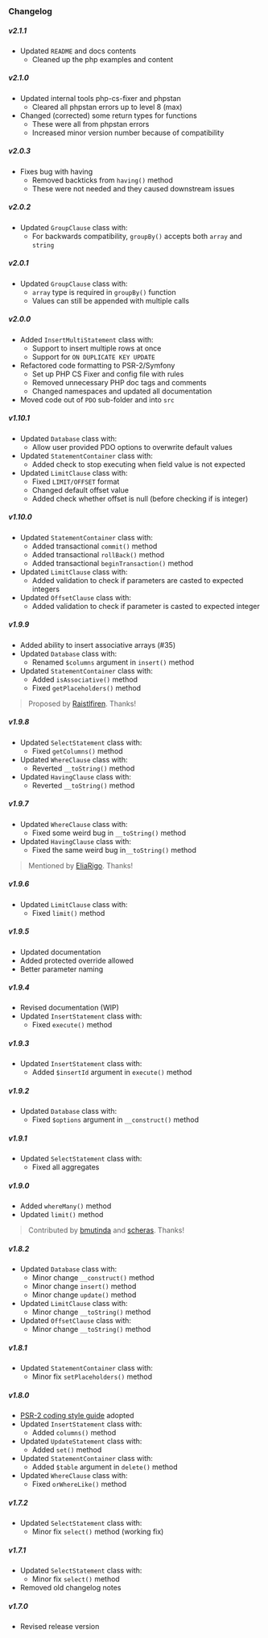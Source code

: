 ### Changelog

##### v2.1.1
+ Updated `README` and docs contents
  - Cleaned up the php examples and content

##### v2.1.0
+ Updated internal tools php-cs-fixer and phpstan
  - Cleared all phpstan errors up to level 8 (max)
+ Changed (corrected) some return types for functions
  - These were all from phpstan errors
  - Increased minor version number because of compatibility

##### v2.0.3
+ Fixes bug with having 
  - Removed backticks from `having()` method
  - These were not needed and they caused downstream issues

##### v2.0.2
+ Updated `GroupClause` class with:
  - For backwards compatibility, `groupBy()` accepts both `array` and `string`

##### v2.0.1
+ Updated `GroupClause` class with:
  - `array` type is required in `groupBy()` function
  - Values can still be appended with multiple calls

##### v2.0.0
+ Added `InsertMultiStatement` class with:
  - Support to insert multiple rows at once
  - Support for `ON DUPLICATE KEY UPDATE`
+ Refactored code formatting to PSR-2/Symfony
  - Set up PHP CS Fixer and config file with rules
  - Removed unnecessary PHP doc tags and comments
  - Changed namespaces and updated all documentation
+ Moved code out of `PDO` sub-folder and into `src`

##### v1.10.1
+ Updated `Database` class with:
  - Allow user provided PDO options to overwrite default values
+ Updated `StatementContainer` class with:
  - Added check to stop executing when field value is not expected
+ Updated `LimitClause` class with:
  - Fixed `LIMIT/OFFSET` format
  - Changed default offset value
  - Added check whether offset is null (before checking if is integer)

##### v1.10.0
+ Updated `StatementContainer` class with:
  - Added transactional `commit()` method
  - Added transactional `rollBack()` method
  - Added transactional `beginTransaction()` method
+ Updated `LimitClause` class with:
  - Added validation to check if parameters are casted to expected integers
+ Updated `OffsetClause` class with:
  - Added validation to check if parameter is casted to expected integer

##### v1.9.9
+ Added ability to insert associative arrays (#35)
+ Updated `Database` class with:
  - Renamed `$columns` argument in `insert()` method
+ Updated `StatementContainer` class with:
  - Added `isAssociative()` method
  - Fixed `getPlaceholders()` method

> Proposed by [Raistlfiren](https://github.com/Raistlfiren). Thanks!

##### v1.9.8
+ Updated `SelectStatement` class with:
  - Fixed `getColumns()` method
+ Updated `WhereClause` class with:
  - Reverted `__toString()` method
+ Updated `HavingClause` class with:
  - Reverted `__toString()` method

##### v1.9.7
+ Updated `WhereClause` class with:
  - Fixed some weird bug in `__toString()` method
+ Updated `HavingClause` class with:
  - Fixed the same weird bug in`__toString()` method

> Mentioned by [EliaRigo](https://github.com/EliaRigo). Thanks!

##### v1.9.6
+ Updated `LimitClause` class with:
  - Fixed `limit()` method

##### v1.9.5
+ Updated documentation
+ Added protected override allowed
+ Better parameter naming

##### v1.9.4
+ Revised documentation (WIP)
+ Updated `InsertStatement` class with:
  - Fixed `execute()` method

##### v1.9.3
+ Updated `InsertStatement` class with:
  - Added `$insertId` argument in `execute()` method

##### v1.9.2
+ Updated `Database` class with:
  - Fixed `$options` argument in `__construct()` method

##### v1.9.1
+ Updated `SelectStatement` class with:
  - Fixed all aggregates

##### v1.9.0
+ Added `whereMany()` method
+ Updated `limit()` method

> Contributed by [bmutinda](https://github.com/bmutinda) and [scheras](https://github.com/scheras). Thanks!

##### v1.8.2
+ Updated `Database` class with:
  - Minor change `__construct()` method
  - Minor change `insert()` method
  - Minor change `update()` method
+ Updated `LimitClause` class with:
  - Minor change `__toString()` method
+ Updated `OffsetClause` class with:
  - Minor change `__toString()` method

##### v1.8.1
+ Updated `StatementContainer` class with:
  - Minor fix `setPlaceholders()` method

##### v1.8.0
+ [PSR-2 coding style guide](http://www.php-fig.org/psr/psr-2/) adopted
+ Updated `InsertStatement` class with:
  - Added `columns()` method
+ Updated `UpdateStatement` class with:
  - Added `set()` method
+ Updated `StatementContainer` class with:
  - Added `$table` argument in `delete()` method
+ Updated `WhereClause` class with:
  - Fixed `orWhereLike()` method

##### v1.7.2
+ Updated `SelectStatement` class with:
  - Minor fix `select()` method (working fix)

##### v1.7.1
+ Updated `SelectStatement` class with:
  - Minor fix `select()` method
+ Removed old changelog notes

##### v1.7.0
+ Revised release version
